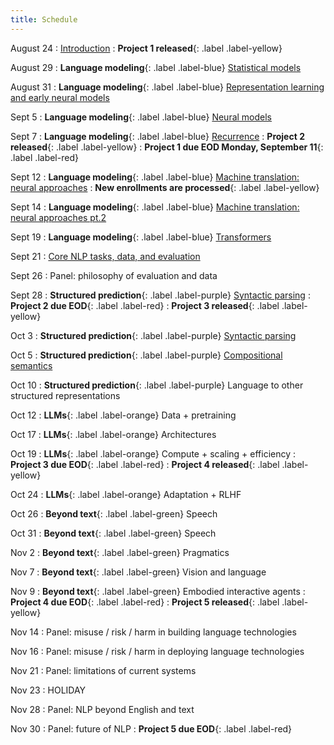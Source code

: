```yaml
---
title: Schedule
---
```


August 24
: [Introduction](slides/08-24-intro.pdf)
: **Project 1 released**{: .label .label-yellow}

August 29
: **Language modeling**{: .label .label-blue}
[Statistical models](slides/08-29-language-modeling-1.pdf)

August 31
: **Language modeling**{: .label .label-blue}
[Representation learning and early neural models](slides/08-31-language-modeling-2.pdf)

Sept 5
: **Language modeling**{: .label .label-blue}
[Neural models](slides/09-05-language-modeling-3.pdf)

Sept 7
: **Language modeling**{: .label .label-blue}
[Recurrence](slides/09-07-language-modeling-4.pdf)
: **Project 2 released**{: .label .label-yellow}
: **Project 1 due EOD Monday, September 11**{: .label .label-red}

Sept 12
: **Language modeling**{: .label .label-blue} 
[Machine translation: neural approaches](slides/09-12-language-modeling-5.pdf)
: **New enrollments are processed**{: .label .label-yellow}

Sept 14
: **Language modeling**{: .label .label-blue} 
[Machine translation: neural approaches pt.2](slides/09-14-language-modeling-6.pdf)

Sept 19
: **Language modeling**{: .label .label-blue} 
[Transformers](slides/09-19-language-modeling-7.pdf)

Sept 21
: [Core NLP tasks, data, and evaluation](slides/09-21-nlp_tasks_data_eval.pdf)

Sept 26
: Panel: philosophy of evaluation and data

Sept 28
: **Structured prediction**{: .label .label-purple} [Syntactic parsing](slides/09-28-syntax_parsing.pdf)
: **Project 2 due EOD**{: .label .label-red}
: **Project 3 released**{: .label .label-yellow}

Oct 3
: **Structured prediction**{: .label .label-purple} [Syntactic parsing](slides/10-03-neural-constituency-parsing.pdf)

Oct 5
: **Structured prediction**{: .label .label-purple} [Compositional semantics](slides/10-05-semantics.pdf)

Oct 10
: **Structured prediction**{: .label .label-purple} Language to other structured representations

Oct 12
: **LLMs**{: .label .label-orange} Data + pretraining

Oct 17
: **LLMs**{: .label .label-orange} Architectures

Oct 19
: **LLMs**{: .label .label-orange} Compute + scaling + efficiency
: **Project 3 due EOD**{: .label .label-red}
: **Project 4 released**{: .label .label-yellow}

Oct 24
: **LLMs**{: .label .label-orange} Adaptation + RLHF

Oct 26
: **Beyond text**{: .label .label-green} Speech

Oct 31
: **Beyond text**{: .label .label-green} Speech

Nov 2
: **Beyond text**{: .label .label-green} Pragmatics

Nov 7
: **Beyond text**{: .label .label-green} Vision and language

Nov 9
: **Beyond text**{: .label .label-green} Embodied interactive agents
: **Project 4 due EOD**{: .label .label-red}
: **Project 5 released**{: .label .label-yellow}

Nov 14
: Panel: misuse / risk / harm in building language technologies

Nov 16
: Panel: misuse / risk / harm in deploying language technologies

Nov 21
: Panel: limitations of current systems

Nov 23
: HOLIDAY

Nov 28
: Panel: NLP beyond English and text

Nov 30
: Panel: future of NLP
: **Project 5 due EOD**{: .label .label-red}
